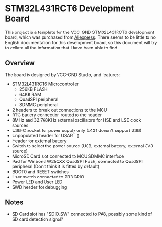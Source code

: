 # STM32L431RCT6 Development Board

This project is a template for the VCC-GND STM32L431RCT6 development board, which was purchased from [Aliexpress](https://www.aliexpress.com/item/1005006974372877.html). There seems to be little to no English documentation for this development board, so this document will try to collate all the information that I have been able to find.

## Overview

The board is designed by VCC-GND Studio, and features:

* STM32L431RCT6 Microcontroller
  * 256KB FLASH
  * 64KB RAM
  * QuadSPI peripheral
  * SDMMC peripheral
* 2 headers to break out connections to the MCU
* RTC battery connection routed to the header
* 8MHz and 32.768KHz external oscillators for HSE and LSE clock sources
* USB-C socket for power supply only (L431 doesn't support USB)
* Unpopulated header for USART ()
* Header for external battery
* Switch to select the power source (USB, external battery, external 3V3 source)
* MicroSD Card slot connected to MCU SDMMC interface
* Pad for Winbond W25QXX QuadSPI Flash, connected to QuadSPI peripheral (Don't think it is fitted by default)
* BOOT0 and RESET switches
* User switch connected to PB3 GPIO
* Power LED and User LED
* SWD header for debugging

## Notes

* SD Card slot has "SDIO_SW" connected to PA8, possibly some kind of SD card detection signal?
